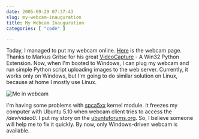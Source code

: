 ```yaml
---
date: 2005-09-29 07:37:43
slug: my-webcam-inauguration
title: My Webcam Inauguration
categories: [ "code" ]

---
```


Today, I managed to put my webcam online. [Here](http://mateusz.loskot.net/webcam/) is the webcam page.
Thanks to Markus Gritsc for his great [VideoCapture](http://videocapture.sourceforge.net) - A Win32 Python Extension. 
Now, when I'm booted to Windows, I can plug my webcam and run simple Python script uploading images to the web server. 
Currently, it works only on Windows, but I'm going to do similar solution on Linux, because at home I mostly use Linux.


![Me in webcam](http://mateusz.loskot.net/gallery/_gallery_albums_store/me/me_in_webcam.jpg)


I'm having some problems with [spca5xx](http://mxhaard.free.fr) kernel module. 
It freezes my computer with Ubuntu 5.10 when webcam client tries to access the _/dev/video0_. 
I put my story on the [ubuntuforums.org](http://ubuntuforums.org/showthread.php?p=377397). 
So, I believe someone will help me to fix it quickly. By now, only Windows-driven webcam is available.
